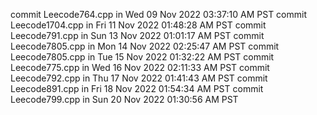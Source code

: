 commit Leecode764.cpp in Wed 09 Nov 2022 03:37:10 AM PST
commit Leecode1704.cpp in Fri 11 Nov 2022 01:48:28 AM PST
commit Leecode791.cpp in Sun 13 Nov 2022 01:01:17 AM PST
commit Leecode7805.cpp in Mon 14 Nov 2022 02:25:47 AM PST
commit Leecode7805.cpp in Tue 15 Nov 2022 01:32:22 AM PST
commit Leecode775.cpp in Wed 16 Nov 2022 02:11:33 AM PST
commit Leecode792.cpp in Thu 17 Nov 2022 01:41:43 AM PST
commit Leecode891.cpp in Fri 18 Nov 2022 01:54:34 AM PST
commit Leecode799.cpp in Sun 20 Nov 2022 01:30:56 AM PST
